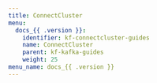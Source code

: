 ```yaml
---
title: ConnectCluster
menu:
  docs_{{ .version }}:
    identifier: kf-connectcluster-guides
    name: ConnectCluster
    parent: kf-kafka-guides
    weight: 25
menu_name: docs_{{ .version }}
---
```

